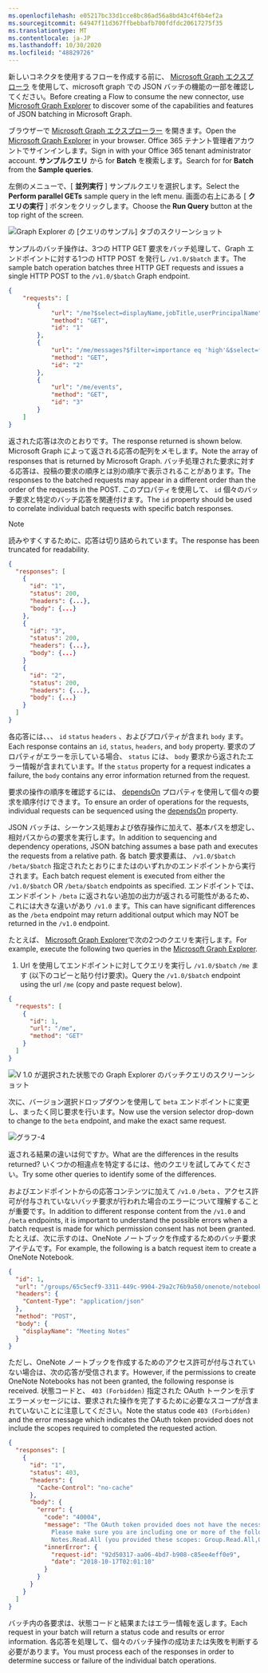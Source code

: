 ```yaml
---
ms.openlocfilehash: e05217bc33d1cce8bc86ad56a8bd43c4f6b4ef2a
ms.sourcegitcommit: 64947f11d367ffbebbafb700fdfdc20617275f35
ms.translationtype: MT
ms.contentlocale: ja-JP
ms.lasthandoff: 10/30/2020
ms.locfileid: "48829726"
---
```

<!-- markdownlint-disable MD002 MD041 -->

<span data-ttu-id="7f40f-101">新しいコネクタを使用するフローを作成する前に、 [Microsoft Graph エクスプローラ](https://developer.microsoft.com/graph/graph-explorer) を使用して、microsoft graph での JSON バッチの機能の一部を確認してください。</span><span class="sxs-lookup"><span data-stu-id="7f40f-101">Before creating a Flow to consume the new connector, use [Microsoft Graph Explorer](https://developer.microsoft.com/graph/graph-explorer) to discover some of the capabilities and features of JSON batching in Microsoft Graph.</span></span>

<span data-ttu-id="7f40f-102">ブラウザーで [Microsoft Graph エクスプローラー](https://developer.microsoft.com/graph/graph-explorer) を開きます。</span><span class="sxs-lookup"><span data-stu-id="7f40f-102">Open the [Microsoft Graph Explorer](https://developer.microsoft.com/graph/graph-explorer) in your browser.</span></span> <span data-ttu-id="7f40f-103">Office 365 テナント管理者アカウントでサインインします。</span><span class="sxs-lookup"><span data-stu-id="7f40f-103">Sign in with your Office 365 tenant administrator account.</span></span> <span data-ttu-id="7f40f-104">**サンプルクエリ** から for **Batch** を検索します。</span><span class="sxs-lookup"><span data-stu-id="7f40f-104">Search for for **Batch** from the **Sample queries**.</span></span>

<span data-ttu-id="7f40f-105">左側のメニューで、[ **並列実行** ] サンプルクエリを選択します。</span><span class="sxs-lookup"><span data-stu-id="7f40f-105">Select the **Perform parallel GETs** sample query in the left menu.</span></span> <span data-ttu-id="7f40f-106">画面の右上にある [ **クエリの実行** ] ボタンをクリックします。</span><span class="sxs-lookup"><span data-stu-id="7f40f-106">Choose the **Run Query** button at the top right of the screen.</span></span>

![Graph Explorer の [クエリのサンプル] タブのスクリーンショット](./images/sample-queries.png)

<span data-ttu-id="7f40f-108">サンプルのバッチ操作は、3つの HTTP GET 要求をバッチ処理して、Graph エンドポイントに対する1つの HTTP POST を発行し `/v1.0/$batch` ます。</span><span class="sxs-lookup"><span data-stu-id="7f40f-108">The sample batch operation batches three HTTP GET requests and issues a single HTTP POST to the `/v1.0/$batch` Graph endpoint.</span></span>

```json
{
    "requests": [
        {
            "url": "/me?$select=displayName,jobTitle,userPrincipalName",
            "method": "GET",
            "id": "1"
        },
        {
            "url": "/me/messages?$filter=importance eq 'high'&$select=from,subject,receivedDateTime,bodyPreview",
            "method": "GET",
            "id": "2"
        },
        {
            "url": "/me/events",
            "method": "GET",
            "id": "3"
        }
    ]
}
```

<span data-ttu-id="7f40f-109">返された応答は次のとおりです。</span><span class="sxs-lookup"><span data-stu-id="7f40f-109">The response returned is shown below.</span></span> <span data-ttu-id="7f40f-110">Microsoft Graph によって返される応答の配列をメモします。</span><span class="sxs-lookup"><span data-stu-id="7f40f-110">Note the array of responses that is returned by Microsoft Graph.</span></span> <span data-ttu-id="7f40f-111">バッチ処理された要求に対する応答は、投稿の要求の順序とは別の順序で表示されることがあります。</span><span class="sxs-lookup"><span data-stu-id="7f40f-111">The responses to the batched requests may appear in a different order than the order of the requests in the POST.</span></span> <span data-ttu-id="7f40f-112">このプロパティを使用して、 `id` 個々のバッチ要求と特定のバッチ応答を関連付けます。</span><span class="sxs-lookup"><span data-stu-id="7f40f-112">The `id` property should be used to correlate individual batch requests with specific batch responses.</span></span>

> [!NOTE]
> <span data-ttu-id="7f40f-113">読みやすくするために、応答は切り詰められています。</span><span class="sxs-lookup"><span data-stu-id="7f40f-113">The response has been truncated for readability.</span></span>

```json
{
  "responses": [
    {
      "id": "1",
      "status": 200,
      "headers": {...},
      "body": {...}
    },
    {
      "id": "3",
      "status": 200,
      "headers": {...},
      "body": {...}
    }
    {
      "id": "2",
      "status": 200,
      "headers": {...},
      "body": {...}
    }
  ]
}
```

<span data-ttu-id="7f40f-114">各応答には、、、 `id` `status` `headers` 、およびプロパティが含まれ `body` ます。</span><span class="sxs-lookup"><span data-stu-id="7f40f-114">Each response contains an `id`, `status`, `headers`, and `body` property.</span></span> <span data-ttu-id="7f40f-115">要求のプロパティがエラーを示している場合、 `status` には、 `body` 要求から返されたエラー情報が含まれています。</span><span class="sxs-lookup"><span data-stu-id="7f40f-115">If the `status` property for a request indicates a failure, the `body` contains any error information returned from the request.</span></span>

<span data-ttu-id="7f40f-116">要求の操作の順序を確認するには、 [dependsOn](https://docs.microsoft.com/graph/json-batching#sequencing-requests-with-the-dependson-property) プロパティを使用して個々の要求を順序付けできます。</span><span class="sxs-lookup"><span data-stu-id="7f40f-116">To ensure an order of operations for the requests, individual requests can be sequenced using the [dependsOn](https://docs.microsoft.com/graph/json-batching#sequencing-requests-with-the-dependson-property) property.</span></span>

<span data-ttu-id="7f40f-117">JSON バッチは、シーケンス処理および依存操作に加えて、基本パスを想定し、相対パスからの要求を実行します。</span><span class="sxs-lookup"><span data-stu-id="7f40f-117">In addition to sequencing and dependency operations, JSON batching assumes a base path and executes the requests from a relative path.</span></span> <span data-ttu-id="7f40f-118">各 batch 要求要素は、 `/v1.0/$batch` `/beta/$batch` 指定されたとおりにまたはのいずれかのエンドポイントから実行されます。</span><span class="sxs-lookup"><span data-stu-id="7f40f-118">Each batch request element is executed from either the `/v1.0/$batch` OR `/beta/$batch` endpoints as specified.</span></span> <span data-ttu-id="7f40f-119">エンドポイントでは、エンドポイント `/beta` に返されない追加の出力が返される可能性があるため、これには大きな違いがあり `/v1.0` ます。</span><span class="sxs-lookup"><span data-stu-id="7f40f-119">This can have significant differences as the `/beta` endpoint may return additional output which may NOT be returned in the `/v1.0` endpoint.</span></span>

<span data-ttu-id="7f40f-120">たとえば、 [Microsoft Graph Explorer](https://developer.microsoft.com/graph/graph-explorer)で次の2つのクエリを実行します。</span><span class="sxs-lookup"><span data-stu-id="7f40f-120">For example, execute the following two queries in the [Microsoft Graph Explorer](https://developer.microsoft.com/graph/graph-explorer).</span></span>

1. <span data-ttu-id="7f40f-121">Url を使用してエンドポイントに対してクエリを実行し `/v1.0/$batch` `/me` ます (以下のコピーと貼り付け要求)。</span><span class="sxs-lookup"><span data-stu-id="7f40f-121">Query the `/v1.0/$batch` endpoint using the url `/me` (copy and paste request below).</span></span>

```json
{
  "requests": [
    {
      "id": 1,
      "url": "/me",
      "method": "GET"
    }
  ]
}
```

![V 1.0 が選択された状態での Graph Explorer のバッチクエリのスクリーンショット](./images/batch-v1.png)

<span data-ttu-id="7f40f-123">次に、バージョン選択ドロップダウンを使用して `beta` エンドポイントに変更し、まったく同じ要求を行います。</span><span class="sxs-lookup"><span data-stu-id="7f40f-123">Now use the version selector drop-down to change to the `beta` endpoint, and make the exact same request.</span></span>

![グラフ-4](./images/batch-beta.png)

<span data-ttu-id="7f40f-125">返される結果の違いは何ですか。</span><span class="sxs-lookup"><span data-stu-id="7f40f-125">What are the differences in the results returned?</span></span> <span data-ttu-id="7f40f-126">いくつかの相違点を特定するには、他のクエリを試してみてください。</span><span class="sxs-lookup"><span data-stu-id="7f40f-126">Try some other queries to identify some of the differences.</span></span>

<span data-ttu-id="7f40f-127">およびエンドポイントからの応答コンテンツに加えて `/v1.0` `/beta` 、アクセス許可が付与されていないバッチ要求が行われた場合のエラーについて理解することが重要です。</span><span class="sxs-lookup"><span data-stu-id="7f40f-127">In addition to different response content from the `/v1.0` and `/beta` endpoints, it is important to understand the possible errors when a batch request is made for which permission consent has not been granted.</span></span> <span data-ttu-id="7f40f-128">たとえば、次に示すのは、OneNote ノートブックを作成するためのバッチ要求アイテムです。</span><span class="sxs-lookup"><span data-stu-id="7f40f-128">For example, the following is a batch request item to create a OneNote Notebook.</span></span>

```json
{
  "id": 1,
  "url": "/groups/65c5ecf9-3311-449c-9904-29a2c76b9a50/onenote/notebooks",
  "headers": {
    "Content-Type": "application/json"
  },
  "method": "POST",
  "body": {
    "displayName": "Meeting Notes"
  }
}
```

<span data-ttu-id="7f40f-129">ただし、OneNote ノートブックを作成するためのアクセス許可が付与されていない場合は、次の応答が受信されます。</span><span class="sxs-lookup"><span data-stu-id="7f40f-129">However, if the permissions to create OneNote Notebooks has not been granted, the following response is received.</span></span> <span data-ttu-id="7f40f-130">状態コードと、 `403 (Forbidden)` 指定された OAuth トークンを示すエラーメッセージには、要求された操作を完了するために必要なスコープが含まれていないことに注意してください。</span><span class="sxs-lookup"><span data-stu-id="7f40f-130">Note the status code `403 (Forbidden)` and the error message which indicates the OAuth token provided does not include the scopes required to completed the requested action.</span></span>

```json
{
  "responses": [
    {
      "id": "1",
      "status": 403,
      "headers": {
        "Cache-Control": "no-cache"
      },
      "body": {
        "error": {
          "code": "40004",
          "message": "The OAuth token provided does not have the necessary scopes to complete the request.
            Please make sure you are including one or more of the following scopes: Notes.ReadWrite.All,
            Notes.Read.All (you provided these scopes: Group.Read.All,Group.ReadWrite.All,User.Read,User.Read.All)",
          "innerError": {
            "request-id": "92d50317-aa06-4bd7-b908-c85ee4eff0e9",
            "date": "2018-10-17T02:01:10"
          }
        }
      }
    }
  ]
}
```

<span data-ttu-id="7f40f-131">バッチ内の各要求は、状態コードと結果またはエラー情報を返します。</span><span class="sxs-lookup"><span data-stu-id="7f40f-131">Each request in your batch will return a status code and results or error information.</span></span> <span data-ttu-id="7f40f-132">各応答を処理して、個々のバッチ操作の成功または失敗を判断する必要があります。</span><span class="sxs-lookup"><span data-stu-id="7f40f-132">You must process each of the responses in order to determine success or failure of the individual batch operations.</span></span>
